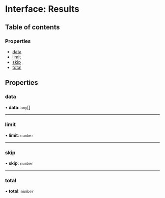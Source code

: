 # Interface: Results

## Table of contents

### Properties

- [data](Results.md#data)
- [limit](Results.md#limit)
- [skip](Results.md#skip)
- [total](Results.md#total)

## Properties

### data

• **data**: `any`[]

___

### limit

• **limit**: `number`

___

### skip

• **skip**: `number`

___

### total

• **total**: `number`
